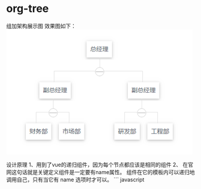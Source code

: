 # org-tree
组加架构展示图
效果图如下：
![Image text](https://raw.githubusercontent.com/krifyFan/image-folder/master/2019-04-22_165646.png)

设计原理
1、用到了vue的递归组件，因为每个节点都应该是相同的组件
2、 在官网这句话就是关键定义组件是一定要有name属性。
    组件在它的模板内可以递归地调用自己，只有当它有 name 选项时才可以。
    ```
    javascript
    <template>
    <div class="org-tree-container">
        <div class="org-tree-node" v-for="item in data" :key="item.id">
            <div class="org-tree-node-label">
                <slot>
                    <div class="org-tree-label-name">{{item.name}}</div>
                </slot>
            </div>
            <div class="org-tree-add" v-if="item.children"></div>
            <div class="org-tree-node-children" v-if="item.children">
                <org-tree-node :data="item.children"></org-tree-node>
            </div>
        </div>
    </div>
</template>
<script>
export default {
    name: 'orgTreeNode' //这个name一定要有
}
    ```
